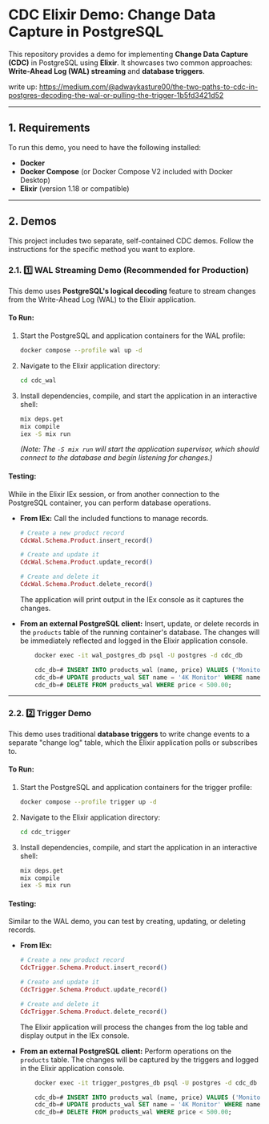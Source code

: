 # CDC Elixir Demo: Change Data Capture in PostgreSQL

This repository provides a demo for implementing **Change Data Capture (CDC)** in PostgreSQL using **Elixir**. It showcases two common approaches: **Write-Ahead Log (WAL) streaming** and **database triggers**.

 write up: https://medium.com/@adwaykasture00/the-two-paths-to-cdc-in-postgres-decoding-the-wal-or-pulling-the-trigger-1b5fd3421d52

-----

## 1\. Requirements

To run this demo, you need to have the following installed:

  * **Docker**
  * **Docker Compose** (or Docker Compose V2 included with Docker Desktop)
  * **Elixir** (version 1.18 or compatible)

-----

## 2\. Demos

This project includes two separate, self-contained CDC demos. Follow the instructions for the specific method you want to explore.

### 2.1. 1️⃣ WAL Streaming Demo (Recommended for Production)

This demo uses **PostgreSQL's logical decoding** feature to stream changes from the Write-Ahead Log (WAL) to the Elixir application.

#### **To Run:**

1.  Start the PostgreSQL and application containers for the WAL profile:
    ```bash
    docker compose --profile wal up -d
    ```
2.  Navigate to the Elixir application directory:
    ```bash
    cd cdc_wal
    ```
3.  Install dependencies, compile, and start the application in an interactive shell:
    ```bash
    mix deps.get
    mix compile
    iex -S mix run
    ```
    *(Note: The `-S mix run` will start the application supervisor, which should connect to the database and begin listening for changes.)*

#### **Testing:**

While in the Elixir IEx session, or from another connection to the PostgreSQL container, you can perform database operations.

  * **From IEx:** Call the included functions to manage records.

    ```elixir
    # Create a new product record
    CdcWal.Schema.Product.insert_record()

    # Create and update it
    CdcWal.Schema.Product.update_record()

    # Create and delete it
    CdcWal.Schema.Product.delete_record()
    ```

    The application will print output in the IEx console as it captures the changes.

  * **From an external PostgreSQL client:** Insert, update, or delete records in the `products` table of the running container's database. The changes will be immediately reflected and logged in the Elixir application console.

    ```bash
        docker exec -it wal_postgres_db psql -U postgres -d cdc_db
    ```
    ```sql
        cdc_db=# INSERT INTO products_wal (name, price) VALUES ('Monitor', 350.00);
        cdc_db=# UPDATE products_wal SET name = '4K Monitor' WHERE name = 'Monitor';
        cdc_db=# DELETE FROM products_wal WHERE price < 500.00;
    ```
-----

### 2.2. 2️⃣ Trigger Demo

This demo uses traditional **database triggers** to write change events to a separate "change log" table, which the Elixir application polls or subscribes to.

#### **To Run:**

1.  Start the PostgreSQL and application containers for the trigger profile:
    ```bash
    docker compose --profile trigger up -d
    ```
2.  Navigate to the Elixir application directory:
    ```bash
    cd cdc_trigger
    ```
3.  Install dependencies, compile, and start the application in an interactive shell:
    ```bash
    mix deps.get
    mix compile
    iex -S mix run
    ```

#### **Testing:**

Similar to the WAL demo, you can test by creating, updating, or deleting records.

  * **From IEx:**

    ```elixir
    # Create a new product record
    CdcTrigger.Schema.Product.insert_record()

    # Create and update it
    CdcTrigger.Schema.Product.update_record()

    # Create and delete it
    CdcTrigger.Schema.Product.delete_record()
    ```

    The Elixir application will process the changes from the log table and display output in the IEx console.

  * **From an external PostgreSQL client:** Perform operations on the `products` table. The changes will be captured by the triggers and logged in the Elixir application console.

    ```bash
        docker exec -it trigger_postgres_db psql -U postgres -d cdc_db
    ```
    ```sql
        cdc_db=# INSERT INTO products_wal (name, price) VALUES ('Monitor', 350.00);
        cdc_db=# UPDATE products_wal SET name = '4K Monitor' WHERE name = 'Monitor';
        cdc_db=# DELETE FROM products_wal WHERE price < 500.00;
    ```

